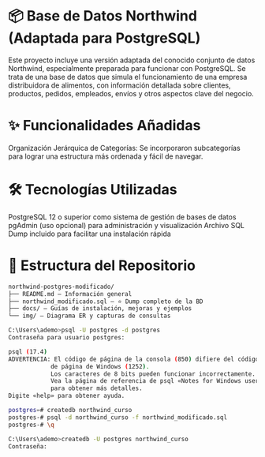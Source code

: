 # 📦 Base de Datos Northwind (Adaptada para PostgreSQL) 
Este proyecto incluye una versión adaptada del conocido conjunto de datos Northwind, especialmente preparada para funcionar con PostgreSQL. Se trata de una base de datos que simula el funcionamiento de una empresa distribuidora de alimentos, con información detallada sobre clientes, productos, pedidos, empleados, envíos y otros aspectos clave del negocio.
# ✨ Funcionalidades Añadidas
Organización Jerárquica de Categorías: Se incorporaron subcategorías para lograr una estructura más ordenada y fácil de navegar.

# 🛠️ Tecnologías Utilizadas
PostgreSQL 12 o superior como sistema de gestión de bases de datos
pgAdmin (uso opcional) para administración y visualización
Archivo SQL Dump incluido para facilitar una instalación rápida
# 📁 Estructura del Repositorio
``` bash
northwind-postgres-modificado/
├── README.md — Información general
├── northwind_modificado.sql — ⭐ Dump completo de la BD
├── docs/ — Guías de instalación, mejoras y ejemplos
└── img/ — Diagrama ER y capturas de consultas
```

``` bash
C:\Users\ademo>psql -U postgres -d postgres
Contraseña para usuario postgres:

psql (17.4)
ADVERTENCIA: El código de página de la consola (850) difiere del código
            de página de Windows (1252).
            Los caracteres de 8 bits pueden funcionar incorrectamente.
            Vea la página de referencia de psql «Notes for Windows users»
            para obtener más detalles.
Digite «help» para obtener ayuda.

postgres=# createdb northwind_curso
postgres-# psql -d northwind_curso -f northwind_modificado.sql
postgres-# \q

C:\Users\ademo>createdb -U postgres northwind_curso
Contraseña:
```
